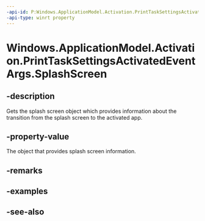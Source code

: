 ```yaml
---
-api-id: P:Windows.ApplicationModel.Activation.PrintTaskSettingsActivatedEventArgs.SplashScreen
-api-type: winrt property
---
```


<!-- Property syntax
public Windows.ApplicationModel.Activation.SplashScreen SplashScreen { get; }
-->

# Windows.ApplicationModel.Activation.PrintTaskSettingsActivatedEventArgs.SplashScreen

## -description
Gets the splash screen object which provides information about the transition from the splash screen to the activated app.

## -property-value
The object that provides splash screen information.

## -remarks

## -examples

## -see-also
